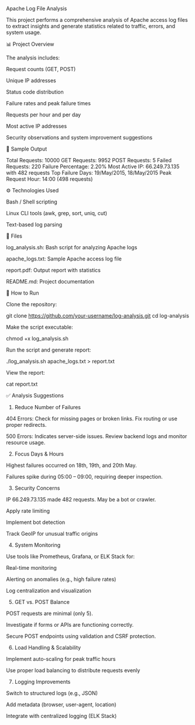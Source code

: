Apache Log File Analysis

This project performs a comprehensive analysis of Apache access log files to extract insights and generate statistics related to traffic, errors, and system usage.

📊 Project Overview

The analysis includes:

Request counts (GET, POST)

Unique IP addresses

Status code distribution

Failure rates and peak failure times

Requests per hour and per day

Most active IP addresses

Security observations and system improvement suggestions

📝 Sample Output

Total Requests: 10000
GET Requests: 9952
POST Requests: 5
Failed Requests: 220
Failure Percentage: 2.20%
Most Active IP: 66.249.73.135 with 482 requests
Top Failure Days: 19/May/2015, 18/May/2015
Peak Request Hour: 14:00 (498 requests)

⚙️ Technologies Used

Bash / Shell scripting

Linux CLI tools (awk, grep, sort, uniq, cut)

Text-based log parsing

📁 Files

log_analysis.sh: Bash script for analyzing Apache logs

apache_logs.txt: Sample Apache access log file

report.pdf: Output report with statistics

README.md: Project documentation

🚀 How to Run

Clone the repository:

git clone https://github.com/your-username/log-analysis.git
cd log-analysis

Make the script executable:

chmod +x log_analysis.sh

Run the script and generate report:

./log_analysis.sh apache_logs.txt > report.txt

View the report:

cat report.txt

✅ Analysis Suggestions

1. Reduce Number of Failures

404 Errors: Check for missing pages or broken links. Fix routing or use proper redirects.

500 Errors: Indicates server-side issues. Review backend logs and monitor resource usage.

2. Focus Days & Hours

Highest failures occurred on 18th, 19th, and 20th May.

Failures spike during 05:00 – 09:00, requiring deeper inspection.

3. Security Concerns

IP 66.249.73.135 made 482 requests. May be a bot or crawler.

Apply rate limiting

Implement bot detection

Track GeoIP for unusual traffic origins

4. System Monitoring

Use tools like Prometheus, Grafana, or ELK Stack for:

Real-time monitoring

Alerting on anomalies (e.g., high failure rates)

Log centralization and visualization

5. GET vs. POST Balance

POST requests are minimal (only 5).

Investigate if forms or APIs are functioning correctly.

Secure POST endpoints using validation and CSRF protection.

6. Load Handling & Scalability

Implement auto-scaling for peak traffic hours

Use proper load balancing to distribute requests evenly

7. Logging Improvements

Switch to structured logs (e.g., JSON)

Add metadata (browser, user-agent, location)

Integrate with centralized logging (ELK Stack)

